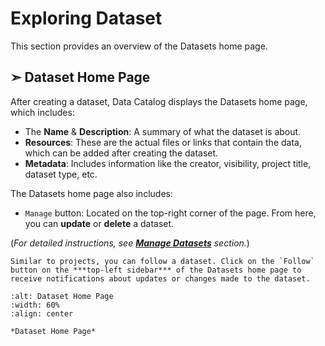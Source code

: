 # Exploring Dataset
This section provides an overview of the Datasets home page.

## &#10147; Dataset Home Page
After creating a dataset, Data Catalog displays the Datasets home page,
which includes:

* The **Name** & **Description**: A summary of what the dataset is about.
* **Resources**: These are the actual files or links that contain the data, which can be added after creating the dataset.
* **Metadata**: Includes information like the creator, visibility, project title, dataset type, etc. 

The Datasets home page also includes:

* `Manage` button: Located on the top-right corner of the page. From here, you can **update** or **delete** a dataset.

(_For detailed instructions, see [**Manage Datasets**](this_is_the_manage_datasets_reference_point) section._)


```{note} 
Similar to projects, you can follow a dataset. Click on the `Follow` button on the ***top-left sidebar*** of the Datasets home page to receive notifications about updates or changes made to the dataset.
```



```{figure} ../../_static/images/exploring_dataset.png
:alt: Dataset Home Page
:width: 60%
:align: center

*Dataset Home Page*

```








